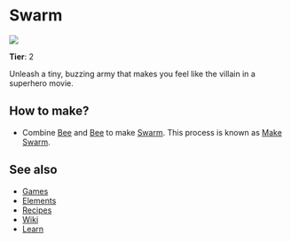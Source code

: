 # Swarm

![](/wiki/images/item.swarm.png)

**Tier**: 2

Unleash a tiny, buzzing army that makes you feel like the villain in a superhero movie.

## How to make?

* Combine [Bee](/wiki/elements/bee) and [Bee](/wiki/elements/bee) to make [Swarm](/wiki/elements/swarm). This process is known as [Make Swarm](/wiki/recipes/make-swarm).

## See also

* [Games](/wiki/games)
* [Elements](/wiki/elements)
* [Recipes](/wiki/recipes)
* [Wiki](/wiki/index)
* [Learn](/learn/index)